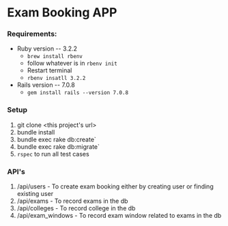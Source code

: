 # Exam Booking APP

### Requirements:

* Ruby version -- 3.2.2
  * `brew install rbenv`
  * follow whatever is in `rbenv init`
  * Restart terminal
  * `rbenv insatll 3.2.2`
* Rails version -- 7.0.8
  * `gem install rails --version 7.0.8`

### Setup

1. git clone <this project's url>
2. bundle install
3. bundle exec rake db:create`
4. bundle exec rake db:migrate`
5. `rspec` to run all test cases

### API's

1. /api/users - To create exam booking either by creating user or finding existing user
2. /api/exams - To record exams in the db
3. /api/colleges - To record college in the db
4. /api/exam_windows - To record exam window related to exams in the db



